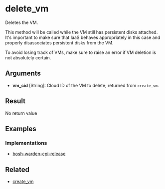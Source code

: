 # delete_vm

Deletes the VM.

This method will be called while the VM still has persistent disks attached. It's important to make sure that IaaS behaves appropriately in this case and properly disassociates persistent disks from the VM.

To avoid losing track of VMs, make sure to raise an error if VM deletion is not absolutely certain.


## Arguments

- **vm_cid** [String]: Cloud ID of the VM to delete; returned from `create_vm`.


## Result

No return value


## Examples

### Implementations

 * [bosh-warden-cpi-release](https://github.com/cloudfoundry/bosh-warden-cpi-release/blob/master/src/bosh-warden-cpi/action/delete_vm.go)


## Related

 * [create_vm](create-vm.md)
